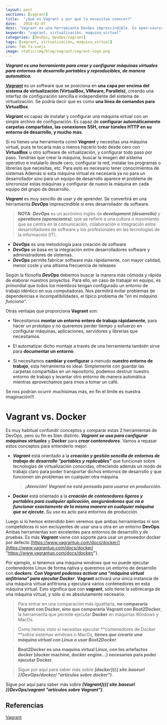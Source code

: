 ```yaml
---
layout: post
sections: [vagrant]
title:  "¿Qué es Vagrant y por qué lo necesitas conocer?"
date:   2018-02-07
desc: "Vagrant es una herramienta DevOps imprescindible. Es open-source y nos permite automatizar la creación de maquinas virtuales para entornos de desarrollo."
keywords: "vagrant, virtualización, maquina_virtual"
categories: [DevOps, DevOps/vagrant]
tags: [vagrant, virtualización, maquina_virtual]
icon: fab fa-vuejs
image: static/img/blog/vagrant/vagrant-logo.png
---
```


***Vagrant es una herramienta para crear y configurar máquinas virtuales para entornos de desarrollo portables y reproducibles, de manera automática.***

***[Vagrant](https://www.vagrantup.com "vagrant")*** es un software que se posiciona en **una capa por encima del sistema de virtualización (VirtualBox, VMware, Parallels)**, creando una interfaz de configuración sencilla e independiente del sistema de virtualización. Se podría decir que es como **una línea de comandos para VirtualBox**.

***Vagrant*** es capaz de instalar y configurar una máquina virtual con un simple archivo de configuración. Es capaz de **configurar automáticamente carpetas compartidas, las conexiones SSH, crear túneles HTTP en su entorno de desarrollo, y mucho más**.

<!--more-->

Si no tienes una herramienta como ***Vagrant*** y necesitas una máquina virtual, pues te tocaría más o menos hacerlo todo desde cero con **VirtualBox** u otro software de virtualización, y configurar todo paso por paso. Tendrías que crear la máquina, buscar la imagen del sistema operativo e instalarlo desde cero, configurar la red, instalar los programas o librerías que necesitas, etc. Para esto es necesario tener conocimientos de sistemas Además si esta máquina virtual es necesaria ya no para un desarrollador sino para un equipo de desarrollo aparece el problema de sincronizar estas máquinas y configurar de nuevo la máquina en cada equipo del grupo de desarrollo.

***Vagrant*** es muy sencillo de usar y de aprender. Se convertirá en una herramienta ***DevOps*** imprescindible si eres desarrollador de software.

> **NOTA**: ***DevOps*** es un acrónimo inglés de ***development (desarrollo)*** y ***operations (operaciones)***, que se refiere a una cultura o movimiento que se centra en la comunicación, colaboración e integración entre desarrolladores de software y los profesionales en las tecnologías de la información (IT).
> 
- ***DevOps*** es una metodología para creación de software
- ***DevOps*** se basa en la integración entre desarrolladores software y administradores de sistemas.
- ***DevOps*** permite fabricar software más rápidamente, con mayor calidad, menor coste y una altísima frecuencia de releases
 
Según la filosofía ***DevOps*** debemos buscar la manera más cómoda y rápida de elaborar nuestros proyectos. Para ello, en caso de trabajar en equipo, es primordial que todos los miembros tengan configurado un entorno de trabajo idéntico en sus computadoras. Nos permitirá evitar problemas de dependencias e incompatibilidades, el típico problema de *"en mi máquina funciona"*. 

Otras ventajas que proporciona **Vagrant** son:

- Necesitamos **montar un entorno entero de trabajo rápidamente**, para hacer un prototipo y no queremos perder tiempo y esfuerzo en configurar máquinas, aplicaciones, servidores y librerías que necesitamos.

- El automatizar dicho montaje a través de una herramienta también sirve para **documentar un entorno**.

- Si necesitamos **cambiar y configurar** a menudo **nuestro entorno de trabajo**, esta herramienta es ideal. Simplemente con guardar las carpetas compartidas en un repositorio, podemos destruir nuestro entorno de trabajo y levantar otro entorno de manera automática mientras aprovechamos para irnos a tomar un café.

Se nos podrían ocurrir muchisimas más, en fin el límite es nuestra imaginación!!!

# Vagrant vs. Docker #

Es muy habitual confundir conceptos y comparar estas 2 herramientas de DevOps, pero su fin es bien distinto. ***Vagrant*** ***se usa para configurar máquinas virtuales*** y **Docker** para ***crear contenedores***. Vamos a repasar estos conceptos para entenderlo mejor: 

- ***Vagrant*** está orientado a la ***creación y gestión sencilla de entornos de trabajo de desarrollo "portables y replicables"*** que funcionan sobre tecnologías de virtualización conocidas, ofreciendo además un modo de trabajo claro para poder transportar dichos entornos de desarrollo y que funcionen sin problemas en cualquier otra máquina.

	>  ***¡Atención!*** ***Vagrant no está pensado para usarse en producción.***

- **Docker** está orientado a la ***creación de contenedores ligeros y portables para cualquier aplicación, asegurándonos que va a funcionar exactamente de la misma manera en cualquier máquina que se ejecute***. Su uso es acto para entornos de producción.

Luego si lo hemos entendido bien veremos que ambas herramientas ni son competidoras ni son excluyentes de usar una u otra en un entorno **DevOps**. Ambas herramientas son excelentes para entornos de desarrollo y de pruebas. Es más ***Vagrant*** viene con soporte para usar un proveedor docker por defecto [https://www.vagrantup.com/docs/docker/](https://www.vagrantup.com/docs/docker/ "https://www.vagrantup.com/docs/docker/").

Por ejemplo, si tenemos una máquina windows que no puede ejecutar contenedores Linux de forma nativa y queremos un entorno de desarrollo con **dockers**. ***Con Vagrant podemos activar una "máquina virtual anfitriona" para ejecutar Docker***. **Vagrant** activará una única instancia de una máquina virtual anfitriona y ejecutará varios contenedores en esta máquina virtual. Esto significa que con **vagrant**, solo tiene la sobrecarga de una máquina virtual, y sólo si es absolutamente necesario.

> Para entrar en una comparación más igualitaria, **no compararía Vagrant con Docker, sino que compararía Vagrant con Boot2Docker**, la herramienta que permite ejecutar **Docker** en máquinas Windows y MacOs.

> Como hemos visto si necesitas ejecutar **contenedores de Docker **sobre sistemas windows o MacOs, ***tienes que crearte una máquina virtual con Linux o usar Boot2Docker***.

> **Boot2Docker es una maquina virtual Linux, con los artefactos docker (docker machine, docker engine...) necesarios para poder ejecutar Docker**.

> Sigue por aquí para saber más sobre ***[docker]({{ site.baseurl }}DevOps/docker/ "artículos sobre docker")***.

Sigue por aquí para saber más sobre ***[Vagrant]({{ site.baseurl }}DevOps/vagrant "artículos sobre Vagrant")***.

## Referencias ##

[Vagrant](https://www.vagrantup.com "vagrant")